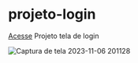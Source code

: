 # projeto-login
 [Acesse](https://jefersonssant.github.io/projeto-login/) Projeto tela de login
 
![Captura de tela 2023-11-06 201128](https://github.com/jefersonssant/projeto-login/assets/133176621/89128b71-6200-491e-b685-b72edd7e7089)

